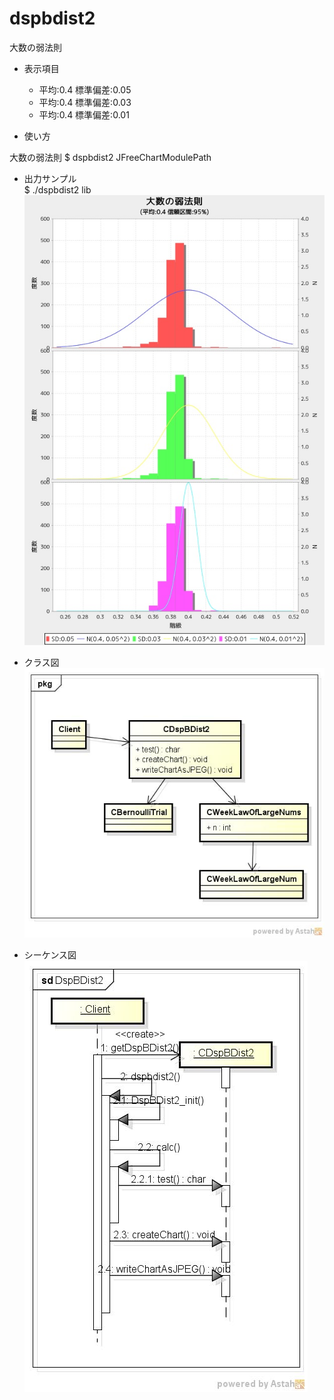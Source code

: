 dspbdist2
=========
大数の弱法則

* 表示項目
  - 平均:0.4 標準偏差:0.05
  - 平均:0.4 標準偏差:0.03
  - 平均:0.4 標準偏差:0.01

* 使い方  

大数の弱法則
$ dspbdist2 JFreeChartModulePath

* 出力サンプル  
$ ./dspbdist2 lib  
![dspbdist2](images/weekLawOfLargeNums.jpg)

* クラス図  
![dspbdist2](images/pkgDspBDist2.jpg)

* シーケンス図  
![dspbdist2](images/sdDspBDist2.jpg)

